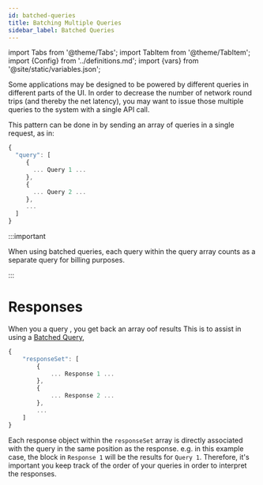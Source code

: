 ```yaml
---
id: batched-queries
title: Batching Multiple Queries
sidebar_label: Batched Queries
---
```


import Tabs from '@theme/Tabs';
import TabItem from '@theme/TabItem';
import {Config} from '../definitions.md';
import {vars} from '@site/static/variables.json';

Some applications may be designed to be powered by different queries in
different parts of the UI.  In order to decrease the number of network round
trips (and thereby the net latency), you may want to issue those multiple
queries to the system with a single API call.

This pattern can be done in <Config v="names.product"/> by sending an array of
queries in a single request, as in:

```jsx
{
  "query": [
     {
       ... Query 1 ...
     },
     {
       ... Query 2 ...
     },
     ...
  ]
}
```

:::important

When using batched queries, each query within the query array counts as a
separate query for billing purposes.

:::

# Responses

When you a query <Config v="names.product"/>, you get back an array oof results
This is to assist in using a
[Batched Query](/docs/search-apis/batched-queries.md), 

```jsx
{
	"responseSet": [
        {
            ... Response 1 ...
        },
        {
            ... Response 2 ...
        },
        ...
    ]
}
```

Each response object within the `responseSet` array is directly associated with
the query in the same position as the response.  e.g. in this example case,
the block in `Response 1` will be the results for `Query 1`.  Therefore, it's
important you keep track of the order of your queries in order to interpret
the responses.